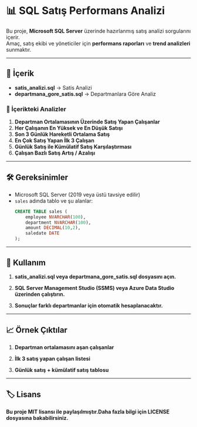 # 📊 SQL Satış Performans Analizi

Bu proje, **Microsoft SQL Server** üzerinde hazırlanmış satış analizi sorgularını içerir.  
Amaç, satış ekibi ve yöneticiler için **performans raporları** ve **trend analizleri** sunmaktır.  

---

## 📂 İçerik

- **satis_analizi.sql** → Satis Analizi
- **departmana_gore_satis.sql** → Departmanlara Göre Analiz

### 🔎 İçerikteki Analizler

1. **Departman Ortalamasının Üzerinde Satış Yapan Çalışanlar**  
2. **Her Çalışanın En Yüksek ve En Düşük Satışı**  
3. **Son 3 Günlük Hareketli Ortalama Satış**  
4. **En Çok Satış Yapan İlk 3 Çalışan**  
5. **Günlük Satış ile Kümülatif Satış Karşılaştırması**  
6. **Çalışan Bazlı Satış Artış / Azalışı**  

---

## 🛠 Gereksinimler

- Microsoft SQL Server (2019 veya üstü tavsiye edilir)
- `sales` adında tablo ve şu alanlar:
  ```sql
  CREATE TABLE sales (
      employee NVARCHAR(100),
      department NVARCHAR(100),
      amount DECIMAL(10,2),
      saledate DATE
  );

---

## 🚀 Kullanım

1. **satis_analizi.sql veya **departmana_gore_satis.sql** dosyasını açın.**

2. **SQL Server Management Studio (SSMS) veya Azure Data Studio üzerinden çalıştırın.**

3. **Sonuçlar farklı departmanlar için otomatik hesaplanacaktır.**

---

## 📈 Örnek Çıktılar

1. **Departman ortalamasını aşan çalışanlar**

2. **İlk 3 satış yapan çalışan listesi**

3. **Günlük satış + kümülatif satış tablosu**

---

## 🏷 Lisans

**Bu proje MIT lisansı ile paylaşılmıştır.Daha fazla bilgi için LICENSE dosyasına bakabilirsiniz.**
